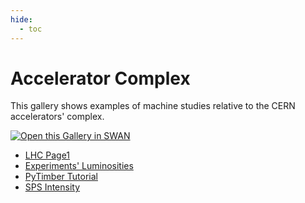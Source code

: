 ```yaml
---
hide:
  - toc
---
```


# Accelerator Complex

This gallery shows examples of machine studies relative to the CERN accelerators' complex.

[<img class="open_in_swan" data-path="accelerator_complex" alt="Open this Gallery in SWAN" src="https://swanserver.web.cern.ch/swanserver/images/badge_swan_white_150.png">][gallery_url]

* [LHC Page1](accelerator_complex/swan-pytimber-gallery/LHC_Page1.ipynb)
* [Experiments' Luminosities](accelerator_complex/swan-pytimber-gallery/LHC_Luminosities.ipynb)
* [PyTimber Tutorial](accelerator_complex/swan-pytimber-gallery/PyTimber_Tutorial.ipynb)
* [SPS Intensity](accelerator_complex/swan-pytimber-gallery/SPS_Intensity.ipynb)

[gallery_url]:https://cern.ch/swanserver/cgi-bin/go/?projurl=https://gitlab.cern.ch/acc-logging-team/nxcals-examples.git
